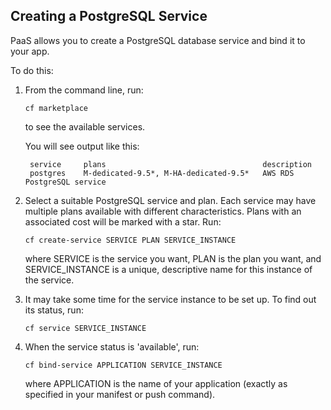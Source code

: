 ## Creating a PostgreSQL Service

PaaS allows you to create a PostgreSQL database service and bind it to your app.

To do this:

1. From the command line, run:

    ```
    cf marketplace
    ```

    to see the available services.

    You will see output like this:

	
    	service     plans      								description
		postgres    M-dedicated-9.5*, M-HA-dedicated-9.5*   AWS RDS PostgreSQL service

1. Select a suitable PostgreSQL service and plan. Each service may have multiple plans available with different characteristics.
 Plans with an associated cost will be marked with a star. 
Run: 

   ```
   cf create-service SERVICE PLAN SERVICE_INSTANCE
   ```

   where SERVICE is the service you want, PLAN is the plan you want, and SERVICE_INSTANCE is a unique, descriptive name for this instance of the service.

3. It may take some time for the service instance to be set up. To find out its status, run:

   ```
   cf service SERVICE_INSTANCE 
   ```

4. When the service status is 'available', run:

   ```
   cf bind-service APPLICATION SERVICE_INSTANCE
   ```

   where APPLICATION is the name of your application (exactly as specified in your manifest or push command).
